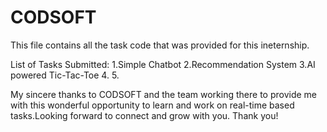 # CODSOFT
This file contains all the task code that was provided for this ineternship.

List of Tasks Submitted:
1.Simple Chatbot
2.Recommendation System
3.AI powered Tic-Tac-Toe
4.
5.

My sincere thanks to CODSOFT and the team working there to provide me with this wonderful opportunity to learn and work on real-time based tasks.Looking forward to connect and grow with you.
Thank you!
